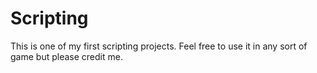 # Scripting
This is one of my first scripting projects.
Feel free to use it in any sort of game but please credit me.

